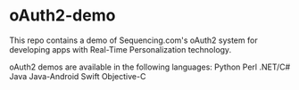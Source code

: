# oAuth2-demo
This repo contains a demo of Sequencing.com's oAuth2 system for developing apps with Real-Time Personalization technology.

oAuth2 demos are available in the following languages:
Python
Perl
.NET/C#
Java
Java-Android
Swift
Objective-C
